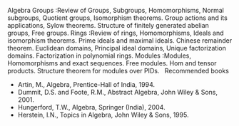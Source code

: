 ---
---
Algebra
Groups :Review of Groups, Subgroups, Homomorphisms, Normal subgroups, Quotient
groups, Isomorphism theorems. Group actions and its applications, Sylow
theorems. Structure of finitely generated abelian groups, Free groups.
Rings :Review of rings, Homomorphisms, Ideals and isomorphism theorems. Prime
ideals and maximal ideals. Chinese remainder theorem. Euclidean domains,
Principal ideal domains, Unique factorization domains. Factorization in
polynomial rings.
Modules :Modules, Homomorphisms and exact sequences. Free modules. Hom and
tensor products. Structure theorem for modules over PIDs.
 
Recommended books

* Artin, M., Algebra, Prentice-Hall of India, 1994.
* Dummit, D.S. and Foote, R.M., Abstract Algebra, John Wiley & Sons, 2001.
* Hungerford, T.W., Algebra, Springer (India), 2004.
* Herstein, I.N., Topics in Algebra, John Wiley & Sons, 1995.

